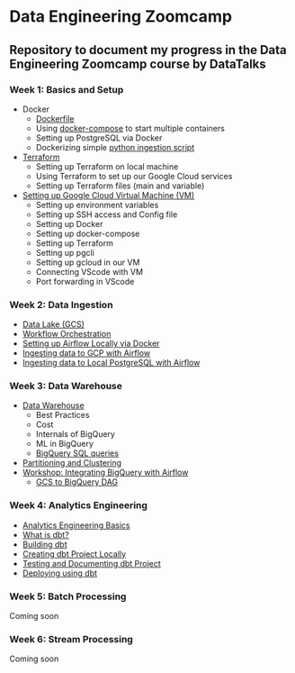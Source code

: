 # Data Engineering Zoomcamp
## Repository to document my progress in the Data Engineering Zoomcamp course by DataTalks

### Week 1: Basics and Setup
- Docker
	- [Dockerfile](https://github.com/satvikjadhav/data-engineering-zoomcamp/blob/main/week_1_-_basics_and_setup/docker_sql/dockerfile)
	- Using [docker-compose](https://github.com/satvikjadhav/data-engineering-zoomcamp/blob/main/week_1_-_basics_and_setup/docker_sql/docker-compose.yaml) to start multiple containers
	- Setting up PostgreSQL via Docker
	- Dockerizing simple [python ingestion script](https://github.com/satvikjadhav/data-engineering-zoomcamp/blob/main/week_1_-_basics_and_setup/docker_sql/upload_data.py)
- [Terraform](https://github.com/satvikjadhav/data-engineering-zoomcamp/blob/main/week_1_-_basics_and_setup/terraform_gcp/Terraform_and_gcp_notes.md)
	- Setting up Terraform on local machine
	- Using Terraform to set up our Google Cloud services
	- Setting up Terraform files (main and variable)
- [Setting up Google Cloud Virtual Machine (VM)](https://github.com/satvikjadhav/data-engineering-zoomcamp/blob/main/week_1_-_basics_and_setup/terraform_gcp/setting_up_env_on_gcloud_cloud_vm_and_SSH_access_notes.md)
	- Setting up environment variables
	- Setting up SSH access and Config file
	- Setting up Docker
	- Setting up docker-compose
	- Setting up Terraform
	- Setting up pgcli
	- Setting up gcloud in our VM
	- Connecting VScode with VM
	- Port forwarding in VScode

### Week 2: Data Ingestion
- [Data Lake (GCS)](https://github.com/satvikjadhav/data-engineering-zoomcamp/blob/main/week_2_data_ingestion/data_lake_notes.md)
- [Workflow Orchestration](https://github.com/satvikjadhav/data-engineering-zoomcamp/blob/main/week_2_data_ingestion/workflow_orchestration_notes.md)
- [Setting up Airflow Locally via Docker](https://github.com/satvikjadhav/data-engineering-zoomcamp/blob/main/week_2_data_ingestion/airflow/airflow_notes.md)
- [Ingesting data to GCP with Airflow](https://github.com/satvikjadhav/data-engineering-zoomcamp/blob/main/week_2_data_ingestion/airflow/ingesting_data_to_gcp_with_airflow_notes.md)
- [Ingesting data to Local PostgreSQL with Airflow](https://github.com/satvikjadhav/data-engineering-zoomcamp/blob/main/week_2_data_ingestion/airflow/Ingesting_Data_to_Local_Postgres_with_Airflow_notes.md)

### Week 3: Data Warehouse
- [Data Warehouse](https://github.com/satvikjadhav/data-engineering-zoomcamp/blob/main/week_3_data_warehouse/data_warehouse_and_bigquery.md)
	- Best Practices
	- Cost
	- Internals of BigQuery
	- ML in BigQuery
	- [BigQuery SQL queries](https://github.com/satvikjadhav/data-engineering-zoomcamp/blob/main/week_3_data_warehouse/queries.sql)
- [Partitioning and Clustering](https://github.com/satvikjadhav/data-engineering-zoomcamp/blob/main/week_3_data_warehouse/bigquery_partioning_and_clustering_notes.md)
- [Workshop: Integrating BigQuery with Airflow](https://github.com/satvikjadhav/data-engineering-zoomcamp/blob/main/week_3_data_warehouse/integrating_bigquery_with_airflow.md)
	- [GCS to BigQuery DAG](https://github.com/satvikjadhav/data-engineering-zoomcamp/blob/main/week_3_data_warehouse/airflow/dags/gcs_to_bq_dag.py)

### Week 4: Analytics Engineering
- [Analytics Engineering Basics](https://github.com/satvikjadhav/data-engineering-zoomcamp/blob/main/week_4_analytics_engineering/notes/analytics_engineering_basics.md)
- [What is dbt?](https://github.com/satvikjadhav/data-engineering-zoomcamp/blob/main/week_4_analytics_engineering/notes/what_is_dbt.md)
- [Building dbt](https://github.com/satvikjadhav/data-engineering-zoomcamp/blob/main/week_4_analytics_engineering/notes/building_dbt_notes.md)
- [Creating dbt Project Locally](https://github.com/satvikjadhav/data-engineering-zoomcamp/blob/main/week_4_analytics_engineering/notes/creating_dbt_project_locally_notes.md)
- [Testing and Documenting dbt Project](https://github.com/satvikjadhav/data-engineering-zoomcamp/blob/main/week_4_analytics_engineering/notes/testing_and_documenting_project_notes.md)
- [Deploying using dbt](https://github.com/satvikjadhav/data-engineering-zoomcamp/blob/main/week_4_analytics_engineering/notes/deployment_using_dbt_cloud.md)

### Week 5: Batch Processing
Coming soon

### Week 6: Stream Processing
Coming soon